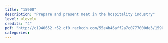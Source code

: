 ```yaml
---
title: "15900"
description: "Prepare and present meat in the hospitality industry"
level: <level>
credits: "4"
pdf: "http://c1940652.r52.cf0.rackcdn.com/55e4b46aff2a7c0777000de3/15900.pdf"
categories:
---
```

